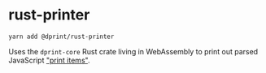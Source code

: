 # rust-printer

```
yarn add @dprint/rust-printer
```

Uses the `dprint-core` Rust crate living in WebAssembly to print out parsed JavaScript ["print items"](https://github.com/dsherret/dprint/blob/master/docs/overview.md).
